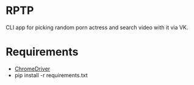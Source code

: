 # RPTP

CLI app for picking random porn actress and search video with it via VK.

# Requirements

- [ChromeDriver](https://sites.google.com/a/chromium.org/chromedriver/)
- pip install -r requirements.txt


